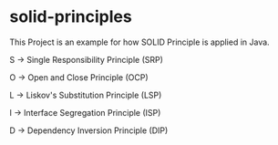# solid-principles

This Project is an example for how SOLID Principle is applied in Java.

S -> Single Responsibility Principle (SRP)

O -> Open and Close Principle (OCP)

L -> Liskov's Substitution Principle (LSP)

I -> Interface Segregation Principle (ISP)

D -> Dependency Inversion Principle (DIP)
